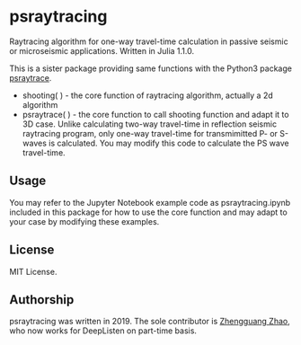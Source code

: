 # psraytracing
Raytracing algorithm for one-way travel-time calculation in passive seismic or microseismic applications. Written in Julia 1.1.0. 

This is a sister package providing same functions with the Python3 package [psraytrace](https://github.com/uqzzhao/psraytrace).

* shooting( ) - the core function of raytracing algorithm, actually a 2d algorithm
* psraytrace( ) - the core function to call shooting function and adapt it to 3D case. Unlike calculating two-way travel-time in reflection seismic raytracing program, only one-way travel-time for transmimitted P- or S-waves is calculated. You may modify this code to calculate the PS wave travel-time.

## Usage
You may refer to the Jupyter Notebook example code as psraytracing.ipynb included in this package for how to use the core function and may adapt to your case by modifying these examples. 

## License
MIT License.

## Authorship
psraytracing was written in 2019. The sole contributor is [Zhengguang Zhao](https://www.researchgate.net/profile/Zhengguang_Zhao2), who now works for DeepListen on part-time basis.
